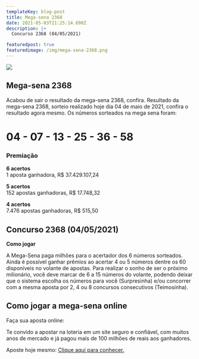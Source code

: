 ```yaml
---
templateKey: blog-post
title: Mega-sena 2368
date: 2021-05-03T21:25:14.690Z
description: |+
  Concurso 2368 (04/05/2021)

featuredpost: true
featuredimage: /img/mega-sena-2368.png
---
```

![](/img/mega-sena-2368.svg)

## Mega-sena 2368

Acabou de sair o resultado da mega-sena 2368, confira. Resultado da mega-sena 2368, sorteio realizado hoje dia 04 de maio de 2021, confira o resultado agora mesmo. Os números sorteados na mega sena foram:

# 04 - 07 - 13 - 25 - 36 - 58

### Premiação

**6 acertos**\
1 aposta ganhadora, R$ 37.429.107,24

**5 acertos**\
152 apostas ganhadoras, R$ 17.748,32

**4 acertos**\
7.476 apostas ganhadoras, R$ 515,50



## Concurso 2368 (04/05/2021)

**Como jogar**

A Mega-Sena paga milhões para o acertador dos 6 números sorteados. Ainda é possível ganhar prêmios ao acertar 4 ou 5 números dentre os 60 disponíveis no volante de apostas. Para realizar o sonho de ser o próximo milionário, você deve marcar de 6 a 15 números do volante, podendo deixar que o sistema escolha os números para você (Surpresinha) e/ou concorrer com a mesma aposta por 2, 4 ou 8 concursos consecutivos (Teimosinha).

## **Como jogar a mega-sena online**

Faça sua aposta online:

Te convido a apostar na loteria em um site seguro e confiável, com muitos anos de mercado e já pagou mais de 100 milhões de reais aos ganhadores.

Aposte hoje mesmo: [Clique aqui para conhecer.](http://bit.ly/aposte-online)